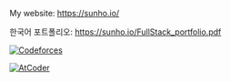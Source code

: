My website: https://sunho.io/

한국어 포트폴리오: https://sunho.io/FullStack_portfolio.pdf

[![Codeforces](https://badges.riever.dev/codeforces/mathneko.svg)](https://codeforces.com/profile/mathneko)

[![AtCoder](https://badges.riever.dev/atcoder/mathneko.svg)](https://atcoder.jp/users/mathneko)
